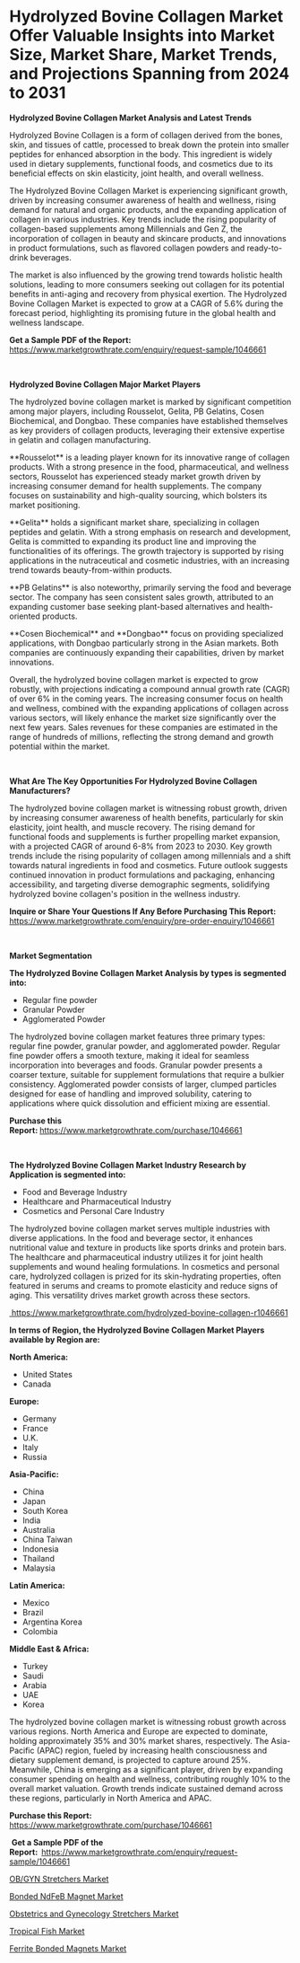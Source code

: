 <p><h1>Hydrolyzed Bovine Collagen Market Offer Valuable Insights into Market Size, Market Share, Market Trends, and Projections Spanning from 2024 to 2031</h1></p><p><strong>Hydrolyzed Bovine Collagen Market Analysis and Latest Trends</strong></p>
<p><p>Hydrolyzed Bovine Collagen is a form of collagen derived from the bones, skin, and tissues of cattle, processed to break down the protein into smaller peptides for enhanced absorption in the body. This ingredient is widely used in dietary supplements, functional foods, and cosmetics due to its beneficial effects on skin elasticity, joint health, and overall wellness. </p><p>The Hydrolyzed Bovine Collagen Market is experiencing significant growth, driven by increasing consumer awareness of health and wellness, rising demand for natural and organic products, and the expanding application of collagen in various industries. Key trends include the rising popularity of collagen-based supplements among Millennials and Gen Z, the incorporation of collagen in beauty and skincare products, and innovations in product formulations, such as flavored collagen powders and ready-to-drink beverages. </p><p>The market is also influenced by the growing trend towards holistic health solutions, leading to more consumers seeking out collagen for its potential benefits in anti-aging and recovery from physical exertion. The Hydrolyzed Bovine Collagen Market is expected to grow at a CAGR of 5.6% during the forecast period, highlighting its promising future in the global health and wellness landscape.</p></p>
<p><strong>Get a Sample PDF of the Report:&nbsp;</strong> <a href="https://www.marketgrowthrate.com/enquiry/request-sample/1046661">https://www.marketgrowthrate.com/enquiry/request-sample/1046661</a></p>
<p>&nbsp;</p>
<p><strong>Hydrolyzed Bovine Collagen Major Market Players</strong></p>
<p><p>The hydrolyzed bovine collagen market is marked by significant competition among major players, including Rousselot, Gelita, PB Gelatins, Cosen Biochemical, and Dongbao. These companies have established themselves as key providers of collagen products, leveraging their extensive expertise in gelatin and collagen manufacturing.</p><p>**Rousselot** is a leading player known for its innovative range of collagen products. With a strong presence in the food, pharmaceutical, and wellness sectors, Rousselot has experienced steady market growth driven by increasing consumer demand for health supplements. The company focuses on sustainability and high-quality sourcing, which bolsters its market positioning.</p><p>**Gelita** holds a significant market share, specializing in collagen peptides and gelatin. With a strong emphasis on research and development, Gelita is committed to expanding its product line and improving the functionalities of its offerings. The growth trajectory is supported by rising applications in the nutraceutical and cosmetic industries, with an increasing trend towards beauty-from-within products.</p><p>**PB Gelatins** is also noteworthy, primarily serving the food and beverage sector. The company has seen consistent sales growth, attributed to an expanding customer base seeking plant-based alternatives and health-oriented products.</p><p>**Cosen Biochemical** and **Dongbao** focus on providing specialized applications, with Dongbao particularly strong in the Asian markets. Both companies are continuously expanding their capabilities, driven by market innovations.</p><p>Overall, the hydrolyzed bovine collagen market is expected to grow robustly, with projections indicating a compound annual growth rate (CAGR) of over 6% in the coming years. The increasing consumer focus on health and wellness, combined with the expanding applications of collagen across various sectors, will likely enhance the market size significantly over the next few years. Sales revenues for these companies are estimated in the range of hundreds of millions, reflecting the strong demand and growth potential within the market.</p></p>
<p>&nbsp;</p>
<p><strong>What Are The Key Opportunities For Hydrolyzed Bovine Collagen Manufacturers?</strong></p>
<p><p>The hydrolyzed bovine collagen market is witnessing robust growth, driven by increasing consumer awareness of health benefits, particularly for skin elasticity, joint health, and muscle recovery. The rising demand for functional foods and supplements is further propelling market expansion, with a projected CAGR of around 6-8% from 2023 to 2030. Key growth trends include the rising popularity of collagen among millennials and a shift towards natural ingredients in food and cosmetics. Future outlook suggests continued innovation in product formulations and packaging, enhancing accessibility, and targeting diverse demographic segments, solidifying hydrolyzed bovine collagen's position in the wellness industry.</p></p>
<p><strong>Inquire or Share Your Questions If Any Before Purchasing This Report:</strong> <a href="https://www.marketgrowthrate.com/enquiry/pre-order-enquiry/1046661">https://www.marketgrowthrate.com/enquiry/pre-order-enquiry/1046661</a></p>
<p>&nbsp;</p>
<p><strong>Market Segmentation</strong></p>
<p><strong>The Hydrolyzed Bovine Collagen Market Analysis by types is segmented into:</strong></p>
<p><ul><li>Regular fine powder</li><li>Granular Powder</li><li>Agglomerated Powder</li></ul></p>
<p><p>The hydrolyzed bovine collagen market features three primary types: regular fine powder, granular powder, and agglomerated powder. Regular fine powder offers a smooth texture, making it ideal for seamless incorporation into beverages and foods. Granular powder presents a coarser texture, suitable for supplement formulations that require a bulkier consistency. Agglomerated powder consists of larger, clumped particles designed for ease of handling and improved solubility, catering to applications where quick dissolution and efficient mixing are essential.</p></p>
<p><strong>Purchase this Report:&nbsp;</strong><a href="https://www.marketgrowthrate.com/purchase/1046661">https://www.marketgrowthrate.com/purchase/1046661</a></p>
<p>&nbsp;</p>
<p><strong>The Hydrolyzed Bovine Collagen Market Industry Research by Application is segmented into:</strong></p>
<p><ul><li>Food and Beverage Industry</li><li>Healthcare and Pharmaceutical Industry</li><li>Cosmetics and Personal Care Industry</li></ul></p>
<p><p>The hydrolyzed bovine collagen market serves multiple industries with diverse applications. In the food and beverage sector, it enhances nutritional value and texture in products like sports drinks and protein bars. The healthcare and pharmaceutical industry utilizes it for joint health supplements and wound healing formulations. In cosmetics and personal care, hydrolyzed collagen is prized for its skin-hydrating properties, often featured in serums and creams to promote elasticity and reduce signs of aging. This versatility drives market growth across these sectors.</p></p>
<p><a href="https://www.marketgrowthrate.com/hydrolyzed-bovine-collagen-r1046661">&nbsp;https://www.marketgrowthrate.com/hydrolyzed-bovine-collagen-r1046661</a></p>
<p><strong>In terms of Region, the Hydrolyzed Bovine Collagen Market Players available by Region are:</strong></p>
<p>
    <p> <strong> North America: </strong>
        <ul>
            <li>United States</li>
            <li>Canada</li>
        </ul>
        </p> 
    <p> <strong> Europe: </strong>
        <ul>
            <li>Germany</li>
            <li>France</li>
            <li>U.K.</li>
            <li>Italy</li>
            <li>Russia</li>
        </ul>
        </p> 
    <p> <strong> Asia-Pacific: </strong>
        <ul>
            <li>China</li>
            <li>Japan</li>
            <li>South Korea</li>
            <li>India</li>
            <li>Australia</li>
            <li>China Taiwan</li>
            <li>Indonesia</li>
            <li>Thailand</li>
            <li>Malaysia</li>
        </ul>
        </p> 
    <p> <strong> Latin America: </strong>
        <ul>
            <li>Mexico</li>
            <li>Brazil</li>
            <li>Argentina Korea</li>
            <li>Colombia</li>
        </ul>
        </p> 
    <p> <strong> Middle East & Africa: </strong>
        <ul>
            <li>Turkey</li>
            <li>Saudi</li>
            <li>Arabia</li>
            <li>UAE</li>
            <li>Korea</li>
        </ul>
    </p>
    </p>
<p><p>The hydrolyzed bovine collagen market is witnessing robust growth across various regions. North America and Europe are expected to dominate, holding approximately 35% and 30% market shares, respectively. The Asia-Pacific (APAC) region, fueled by increasing health consciousness and dietary supplement demand, is projected to capture around 25%. Meanwhile, China is emerging as a significant player, driven by expanding consumer spending on health and wellness, contributing roughly 10% to the overall market valuation. Growth trends indicate sustained demand across these regions, particularly in North America and APAC.</p></p>
<p><strong>Purchase this Report: </strong><a href="https://www.marketgrowthrate.com/purchase/1046661">https://www.marketgrowthrate.com/purchase/1046661</a></p>
<p>&nbsp;<strong>Get a Sample PDF of the Report:&nbsp;&nbsp;</strong><a href="https://www.marketgrowthrate.com/enquiry/request-sample/1046661">https://www.marketgrowthrate.com/enquiry/request-sample/1046661</a></p>
<p><strong></strong></p>
<p><p><a href="https://medium.com/@hubertstyenger6685/market-leaders-and-laggards-global-ob-gyn-stretchers-market-trends-and-forecast-2024-2031-f4e74308f755?postPublishedType=repub">OB/GYN Stretchers Market</a></p><p><a href="https://issuu.com/reportprime-2/docs/bonded-ndfeb-magnet-market-size-203_42a3c98666f48d">Bonded NdFeB Magnet Market</a></p><p><a href="https://medium.com/@hubertstyenger6685/global-obstetrics-and-gynecology-stretchers-market-focus-on-product-type-fixed-a9ad877c271c">Obstetrics and Gynecology Stretchers Market</a></p><p><a href="https://www.linkedin.com/pulse/tropical-fish-industry-sector-new-technologies-market-impact-tzjhf">Tropical Fish Market</a></p><p><a href="https://issuu.com/reportprime-2/docs/ferrite-bonded-magnets-market-size-_85ce3566218b47">Ferrite Bonded Magnets Market</a></p></p>